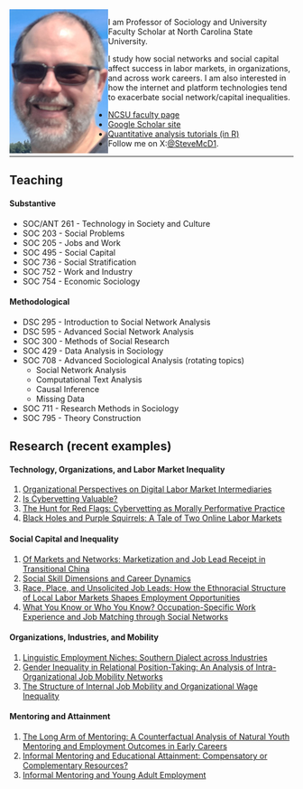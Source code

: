 <img align="left" src="steve_blowing_rock_smB.jpg">
 
 I am Professor of Sociology and University Faculty Scholar at North Carolina State University.
 
 I study how social networks and social capital affect success in labor markets, in organizations, and across work careers. I am also interested in how the internet and platform technologies tend to exacerbate social network/capital inequalities.  

 - [NCSU faculty page](https://chass.ncsu.edu/people/sjmcdona/)
 - [Google Scholar site](https://scholar.google.com/citations?user=x5igFpEAAAAJ&hl=en&oi=ao)
 - [Quantitative analysis tutorials (in R)](https://github.com/stevemcd1/tutorials)
 - Follow me on X:[@SteveMcD1](https://x.com/Steve_McD1).

 ---

## Teaching
#### Substantive
- SOC/ANT 261 - Technology in Society and Culture
- SOC 203 - Social Problems
- SOC 205 - Jobs and Work
- SOC 495 - Social Capital
- SOC 736 - Social Stratification
- SOC 752 - Work and Industry
- SOC 754 - Economic Sociology

#### Methodological
- DSC 295 - Introduction to Social Network Analysis
- DSC 595 - Advanced Social Network Analysis
- SOC 300 - Methods of Social Research
- SOC 429 - Data Analysis in Sociology
- SOC 708 - Advanced Sociological Analysis (rotating topics)
  - Social Network Analysis
  - Computational Text Analysis
  - Causal Inference
  - Missing Data
- SOC 711 - Research Methods in Sociology
- SOC 795 - Theory Construction

## Research (recent examples)
#### Technology, Organizations, and Labor Market Inequality
1. [Organizational Perspectives on Digital Labor Market Intermediaries](https://doi.org/10.1111/soc4.13061)
2. [Is Cybervetting Valuable?](https://www.cambridge.org/core/journals/industrial-and-organizational-psychology/article/is-cybervetting-valuable/D84AE01C002BFD9A9DA8829AA0AF872A)
3. [The Hunt for Red Flags: Cybervetting as Morally Performative Practice](https://academic.oup.com/ser/article/20/3/915/6132113)
4. [Black Holes and Purple Squirrels: A Tale of Two Online Labor Markets](https://www.emerald.com/insight/content/doi/10.1108/S0277-283320190000033006/full/CraigsList.org/full/html)
#### Social Capital and Inequality
1. [Of Markets and Networks: Marketization and Job Lead Receipt in Transitional China](https://doi.org/10.1111/soin.12460)
2. [Social Skill Dimensions and Career Dynamics](http://journals.sagepub.com/doi/full/10.1177/2378023118768007)
3. [Race, Place, and Unsolicited Job Leads: How the Ethnoracial Structure of Local Labor Markets Shapes Employment Opportunities](https://journals.sagepub.com/doi/abs/10.1177/2329496515620645)
4. [What You Know or Who You Know? Occupation-Specific Work Experience and Job Matching through Social Networks](https://www.sciencedirect.com/science/article/abs/pii/S0049089X11001074)
#### Organizations, Industries, and Mobility
1. [Linguistic Employment Niches: Southern Dialect across Industries](https://doi.org/10.1177/2378023121999161)
2. [Gender Inequality in Relational Position-Taking: An Analysis of Intra-Organizational Job Mobility Networks](https://doi.org/10.1016/j.ssresearch.2021.102622)
3. [The Structure of Internal Job Mobility and Organizational Wage Inequality](https://www.sciencedirect.com/science/article/abs/pii/S0276562416300257)
#### Mentoring and Attainment
1. [The Long Arm of Mentoring: A Counterfactual Analysis of Natural Youth Mentoring and Employment Outcomes in Early Careers](https://link.springer.com/article/10.1007/s10464-014-9670-2)
2. [Informal Mentoring and Educational Attainment: Compensatory or Complementary Resources?](https://journals.sagepub.com/doi/abs/10.1177/003804070908200403)
3. [Informal Mentoring and Young Adult Employment](https://www.sciencedirect.com/science/article/abs/pii/S0049089X07000087)

